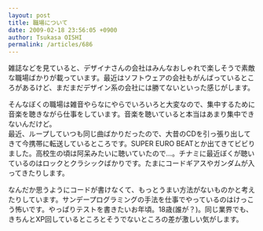 ```yaml
---
layout: post
title: 職場について
date: 2009-02-18 23:56:05 +0900
author: Tsukasa OISHI
permalink: /articles/686
---
```



雑誌などを見ていると、デザイナさんの会社はみんなおしゃれで楽しそうで素敵な職場ばかりが載っています。最近はソフトウェアの会社もがんばっているところがあるけど、まだまだデザイン系の会社には勝てないといった感じがします。  

そんなぼくの職場は雑音やらなにやらでいろいろと大変なので、集中するために音楽を聴きながら仕事をしています。音楽を聴いていると本当はあまり集中できないんだけど。  
最近、ループしていつも同じ曲ばかりだったので、大昔のCDを引っ張り出してきて今携帯に転送しているところです。SUPER EURO BEATとか出てきてビビりました。高校生の頃は阿呆みたいに聴いていたので…。チナミに最近ぼくが聴いているのはロックとクラシックばかりです。たまにコードギアスやガンダムが入ってきたりします。  

なんだか思うようにコードが書けなくて、もっとうまい方法がないものかと考えたりしています。サンデープログラミングの手法を仕事でやっているのはけっこう怖いです。やっぱりテストを書きたいお年頃。18歳(誰が？)。同じ業界でも、きちんとXP回しているところとそうでないところの差が激しい気がします。  

